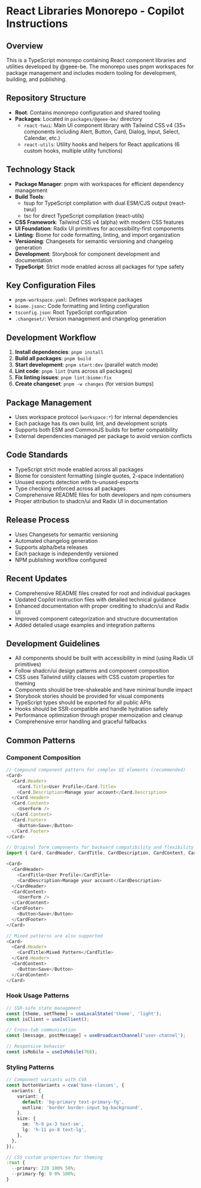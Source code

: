 # React Libraries Monorepo - Copilot Instructions

## Overview
This is a TypeScript monorepo containing React component libraries and utilities developed by @geee-be. The monorepo uses pnpm workspaces for package management and includes modern tooling for development, building, and publishing.

## Repository Structure
- **Root**: Contains monorepo configuration and shared tooling
- **Packages**: Located in `packages/@geee-be/` directory
  - `react-twui`: Main UI component library with Tailwind CSS v4 (35+ components including Alert, Button, Card, Dialog, Input, Select, Calendar, etc.)
  - `react-utils`: Utility hooks and helpers for React applications (6 custom hooks, multiple utility functions)

## Technology Stack
- **Package Manager**: pnpm with workspaces for efficient dependency management
- **Build Tools**:
  - tsup for TypeScript compilation with dual ESM/CJS output (react-twui)
  - tsc for direct TypeScript compilation (react-utils)
- **CSS Framework**: Tailwind CSS v4 (alpha) with modern CSS features
- **UI Foundation**: Radix UI primitives for accessibility-first components
- **Linting**: Biome for code formatting, linting, and import organization
- **Versioning**: Changesets for semantic versioning and changelog generation
- **Development**: Storybook for component development and documentation
- **TypeScript**: Strict mode enabled across all packages for type safety

## Key Configuration Files
- `pnpm-workspace.yaml`: Defines workspace packages
- `biome.jsonc`: Code formatting and linting configuration
- `tsconfig.json`: Root TypeScript configuration
- `.changeset/`: Version management and changelog generation

## Development Workflow
1. **Install dependencies**: `pnpm install`
2. **Build all packages**: `pnpm build`
3. **Start development**: `pnpm start:dev` (parallel watch mode)
4. **Lint code**: `pnpm lint` (runs across all packages)
5. **Fix linting issues**: `pnpm lint:biome:fix`
6. **Create changeset**: `pnpm -w changes` (for version bumps)

## Package Management
- Uses workspace protocol (`workspace:*`) for internal dependencies
- Each package has its own build, lint, and development scripts
- Supports both ESM and CommonJS builds for better compatibility
- External dependencies managed per package to avoid version conflicts

## Code Standards
- TypeScript strict mode enabled across all packages
- Biome for consistent formatting (single quotes, 2-space indentation)
- Unused exports detection with ts-unused-exports
- Type checking enforced across all packages
- Comprehensive README files for both developers and npm consumers
- Proper attribution to shadcn/ui and Radix UI in documentation

## Release Process
- Uses Changesets for semantic versioning
- Automated changelog generation
- Supports alpha/beta releases
- Each package is independently versioned
- NPM publishing workflow configured

## Recent Updates
- Comprehensive README files created for root and individual packages
- Updated Copilot instruction files with detailed technical guidance
- Enhanced documentation with proper crediting to shadcn/ui and Radix UI
- Improved component categorization and structure documentation
- Added detailed usage examples and integration patterns

## Development Guidelines
- All components should be built with accessibility in mind (using Radix UI primitives)
- Follow shadcn/ui design patterns and component composition
- CSS uses Tailwind utility classes with CSS custom properties for theming
- Components should be tree-shakeable and have minimal bundle impact
- Storybook stories should be provided for visual components
- TypeScript types should be exported for all public APIs
- Hooks should be SSR-compatible and handle hydration safely
- Performance optimization through proper memoization and cleanup
- Comprehensive error handling and graceful fallbacks

## Common Patterns

### Component Composition
```typescript
// Compound component pattern for complex UI elements (recommended)
<Card>
  <Card.Header>
    <Card.Title>User Profile</Card.Title>
    <Card.Description>Manage your account</Card.Description>
  </Card.Header>
  <Card.Content>
    <UserForm />
  </Card.Content>
  <Card.Footer>
    <Button>Save</Button>
  </Card.Footer>
</Card>

// Original form components for backward compatibility and flexibility
import { Card, CardHeader, CardTitle, CardDescription, CardContent, CardFooter } from '@geee-be/react-twui';

<Card>
  <CardHeader>
    <CardTitle>User Profile</CardTitle>
    <CardDescription>Manage your account</CardDescription>
  </CardHeader>
  <CardContent>
    <UserForm />
  </CardContent>
  <CardFooter>
    <Button>Save</Button>
  </CardFooter>
</Card>

// Mixed patterns are also supported
<Card>
  <Card.Header>
    <CardTitle>Mixed Pattern</CardTitle>
  </Card.Header>
  <CardContent>
    <Button>Save</Button>
  </CardContent>
</Card>
```

### Hook Usage Patterns
```typescript
// SSR-safe state management
const [theme, setTheme] = useLocalState('theme', 'light');
const isClient = useIsClient();

// Cross-tab communication
const [message, postMessage] = useBroadcastChannel('user-channel');

// Responsive behavior
const isMobile = useIsMobile(768);
```

### Styling Patterns
```typescript
// Component variants with CVA
const buttonVariants = cva('base-classes', {
  variants: {
    variant: {
      default: 'bg-primary text-primary-fg',
      outline: 'border border-input bg-background',
    },
    size: {
      sm: 'h-9 px-3 text-sm',
      lg: 'h-11 px-8 text-lg',
    },
  },
});

// CSS custom properties for theming
:root {
  --primary: 220 100% 50%;
  --primary-fg: 0 0% 100%;
}
```
